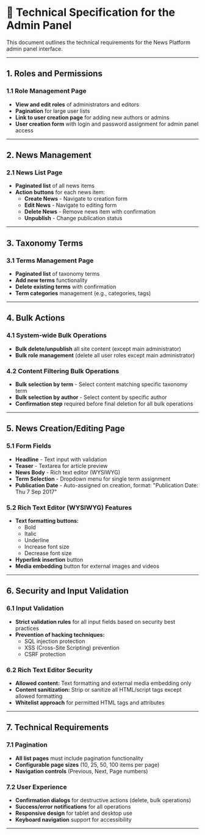 # 🔧 Technical Specification for the Admin Panel

This document outlines the technical requirements for the News Platform admin panel interface.

---

## 1. Roles and Permissions

### 1.1 Role Management Page
- **View and edit roles** of administrators and editors
- **Pagination** for large user lists
- **Link to user creation page** for adding new authors or admins
- **User creation form** with login and password assignment for admin panel access

---

## 2. News Management

### 2.1 News List Page
- **Paginated list** of all news items
- **Action buttons** for each news item:
  - **Create News** - Navigate to creation form
  - **Edit News** - Navigate to editing form
  - **Delete News** - Remove news item with confirmation
  - **Unpublish** - Change publication status

---

## 3. Taxonomy Terms

### 3.1 Terms Management Page
- **Paginated list** of taxonomy terms
- **Add new terms** functionality
- **Delete existing terms** with confirmation
- **Term categories** management (e.g., categories, tags)

---

## 4. Bulk Actions

### 4.1 System-wide Bulk Operations
- **Bulk delete/unpublish** all site content (except main administrator)
- **Bulk role management** (delete all user roles except main administrator)

### 4.2 Content Filtering Bulk Operations
- **Bulk selection by term** - Select content matching specific taxonomy term
- **Bulk selection by author** - Select content by specific author
- **Confirmation step** required before final deletion for all bulk operations

---

## 5. News Creation/Editing Page

### 5.1 Form Fields
- **Headline** - Text input with validation
- **Teaser** - Textarea for article preview
- **News Body** - Rich text editor (WYSIWYG)
- **Term Selection** - Dropdown menu for single term assignment
- **Publication Date** - Auto-assigned on creation, format: "Publication Date: Thu 7 Sep 2017"

### 5.2 Rich Text Editor (WYSIWYG) Features
- **Text formatting buttons:**
  - Bold
  - Italic
  - Underline
  - Increase font size
  - Decrease font size
- **Hyperlink insertion** button
- **Media embedding** button for external images and videos

---

## 6. Security and Input Validation

### 6.1 Input Validation
- **Strict validation rules** for all input fields based on security best practices
- **Prevention of hacking techniques:**
  - SQL injection protection
  - XSS (Cross-Site Scripting) prevention
  - CSRF protection

### 6.2 Rich Text Editor Security
- **Allowed content:** Text formatting and external media embedding only
- **Content sanitization:** Strip or sanitize all HTML/script tags except allowed formatting
- **Whitelist approach** for permitted HTML tags and attributes

---

## 7. Technical Requirements

### 7.1 Pagination
- **All list pages** must include pagination functionality
- **Configurable page sizes** (10, 25, 50, 100 items per page)
- **Navigation controls** (Previous, Next, Page numbers)

### 7.2 User Experience
- **Confirmation dialogs** for destructive actions (delete, bulk operations)
- **Success/error notifications** for all operations
- **Responsive design** for tablet and desktop use
- **Keyboard navigation** support for accessibility

---